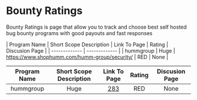 # Bounty Ratings
Bounty Ratings is page that allow you to track and choose best self hosted bug bounty programs with good payouts and fast responses



| Program Name  | Short Scope Description | Link To Page                        | Rating | Discusion Page |
| ------------- | ------------- |
| hummgroup      | Huge         | https://www.shophumm.com/humm-group/security/ | RED    | None |

| Program Name | Short Scope Description    | Link To Page    | Rating   | Discusion Page |
| :---:   | :---: | :---: | :---:   | :---: |
| hummgroup | Huge   | [283](https://www.shophumm.com/humm-group/security/)   | RED | None |

